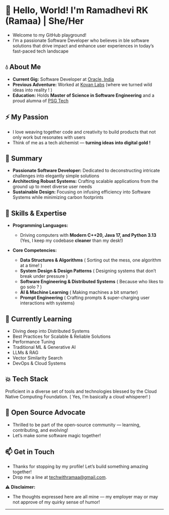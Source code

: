 # 🐼 Hello, World! I'm Ramadhevi RK (Ramaa) | She/Her

- Welcome to my GitHub playground!
- I’m a passionate Software Developer who believes in ble software solutions that drive impact and enhance user experiences in today’s fast-paced tech landscape

## 💧 About Me

- **Current Gig:** Software Developer at [Oracle, India](https://oracle.com)
- **Previous Adventure:** Worked at [Kovan Labs](https://kovanlabs.com) (where we turned wild ideas into reality ! )  
- **Education:** Holds **Master of Science in Software Engineering** and a proud alumna of [PSG Tech](https://www.psgtech.edu/department_page.php)

## ⚡ My Passion

- I love weaving together code and creativity to build products that not only work but resonates with users
-  Think of me as a tech alchemist — **turning ideas into digital gold !**

## 🔧 Summary

- **Passionate Software Developer:** Dedicated to deconstructing intricate challenges into elegantly simple solutions  
- **Architecting Robust Systems:** Crafting scalable applications from the ground up to meet diverse user needs 
- **Sustainable Design:** Focusing on infusing efficiency into Software Systems while minimizing carbon footprints

## 🔧 Skills & Expertise

- **Programming Languages:**  
  - Driving computers with **Modern C++20, Java 17, and Python 3.13** (Yes, I keep my codebase **cleaner** than my desk!)

- **Core Competencies:**  
  - **Data Structures & Algorithms** ( Sorting out the mess, one algorithm at a time! )  
  - **System Design & Design Patterns** ( Designing systems that don’t break under pressure )  
  - **Software Engineering & Distributed Systems** ( Because who likes to go solo ? )  
  - **AI & Machine Learning** ( Making machines a bit smarter)  
  - **Prompt Engineering** ( Crafting prompts & super-charging user interactions with systems)

## 🌱 Currently Learning

- Diving deep into Distributed Systems
- Best Practices for Scalable & Reliable Solutions
- Performance Tuning
- Traditional ML & Generative AI
- LLMs & RAG  
- Vector Similarity Search 
- DevOps & Cloud Systems

## 💥 Tech Stack

Proficient in a diverse set of tools and technologies blessed by the Cloud Native Computing Foundation. ( Yes, I’m basically a cloud whisperer! )

## 💚 Open Source Advocate

- Thrilled to be part of the open-source community — learning, contributing, and evolving!
- Let’s make some software magic together!

## 📫 Get in Touch

- Thanks for stopping by my profile! Let’s build something amazing together!
- Drop me a line at [techwithramaa@gmail.com](mailto:techwithramaa@gmail.com). 

⚠️ **Disclaimer:**  
- The thoughts expressed here are all mine — my employer may or may not approve of my quirky sense of humor!

---


<!---
EngineeringWithRamaa/EngineeringWithRamaa is a ✨ special ✨ repository because its `README.md` (this file) appears on your GitHub profile.
You can click the Preview link to take a look at your changes.
--->
